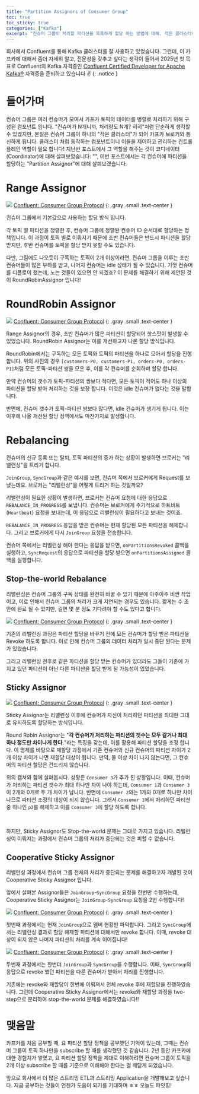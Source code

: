 ```yaml
---
title: "Partition Assignors of Consumer Group"
toc: true
toc_sticky: true
categories: ["Kafka"]
excerpt: "컨슈머 그룹이 처리할 파티션을 똑똑하게 할당 하는 방법에 대해. 작은 클러스터처럼 동작하는 컨슈머 그룹을 어떻게 제어할 수 있을까?"
---
```


회사에서 Confluent를 통해 Kafka 클러스터를 잘 사용하고 있었습니다. 그런데, 이 카프카에 대해서 좀더 자세히 알고, 전문성을 갖추고 싶다는 생각이 들어서 2025년 첫 목표로 Confluent의 Kafka 자격증인 [Confluent Certified Developer for Apache Kafka®](https://training.confluent.io/examdetail/confluent-dev) 자격증을 준비하고 있습니다 ✌️
{: .notice }

# 들어가며

컨슈머 그룹은 여러 컨슈머가 모여서 카프카 토픽의 데이터를 병렬로 처리하기 위해 구성된 컴포넌트 입니다. "컨슈머가 N개니까, 처리량도 N개? 히히"처럼 단순하게 생각할 수 있겠지만, 본질은 컨슈머 그룹이 하나의 "작은 클러스터"가 되어 카프카 브로커와 통신하게 됩니다. 클러스터 처럼 동작하는 컴포넌트이니 이들을 제어하고 관리하는 컨트롤 플레인 역할이 필요 합니다! 지난번 포스트에서 그 역할을 해주는 것이 코디네이터(Coordinator)에 대해 살펴보았습니다: "", 이번 포스트에서는 각 컨슈머에 파티션을 할당하는 "Partition Assignor"에 대해 살펴보겠습니다.

# Range Assignor

![](/images/development/kafka/partition-assignor-1.png)
[Confluent: Consumer Group Protocol](https://developer.confluent.io/courses/architecture/consumer-group-protocol/)
{: .gray .small .text-center }

컨슈머 그룹에서 기본값으로 사용하는 할당 방식 입니다.

각 토픽 별 파티션을 정렬한 후, 컨슈머 그룹에 정렬된 컨슈머 ID 순서대로 할당하는 정책입니다. 이 과정이 토픽 별로 이뤄지기 때문에 초반 컨슈머들은 반드시 파티션을 할당 받지만, 후반 컨슈머를 토픽을 할당 받지 못할 수도 있습니다.

다만, 그림에도 나오듯이 구독하는 토픽이 2개 이상이라면, 컨슈머 그룹을 이루는 초반 컨슈머들이 많은 부하를 받고, 나머지 컨슈머는 idle 상태가 될 수 있습니다. 기껏 컨슈머를 디플로이 했는데, 노는 것들이 있으면 안 되겠죠? 이 문제를 해결하기 위해 제안된 것이 RoundRobinAssignor 입니다!

# RoundRobin Assignor

![](/images/development/kafka/partition-assignor-2.png)
[Confluent: Consumer Group Protocol](https://developer.confluent.io/courses/architecture/consumer-group-protocol/)
{: .gray .small .text-center }

Range Assignor의 경우, 초반 컨슈머가 많은 파티션이 할당되어 핫스팟이 발생할 수 있었습니다. RoundRobin Assignor는 이를 개선하고자 나온 할당 방식입니다.

RoundRobin에서는 구독하는 모든 토픽와 토픽의 파티션을 하나로 모아서 할당을 진행합니다. 위의 사진의 경우 `[customers-P0, customers-P1, orders-P0, orders-P1]`처럼 모든 토픽-파티션 쌍을 모은 후, 이를 각 컨슈머를 순회하며 할당 합니다.

만약 컨슈머의 갯수가 토픽-파티션의 쌍보다 적다면, 모든 토픽이 적어도 하나 이상의 파티션을 할당 받아 처리하는 것을 보장 합니다. 이것은 idle 컨슈머가 없다는 것을 말합니다.

반면에, 컨슈머 갯수가 토픽-파티션 쌍보다 많다면, idle 컨슈머가 생기게 됩니다. 이는 이후에 나올 개선된 할당 정책에서도 마찬가지로 발생합니다.

# Rebalancing

컨슈머의 신규 등록 또는 탈퇴, 토픽 파티션의 증가 하는 상황이 발생하면 브로커는 "리밸런싱"을 트리거 합니다.

`JoinGroup`, `SyncGroup`과 같은 예시를 보면, 컨슈머 쪽에서 브로커에게 Request를 보냈는데요. 브로커는 "리밸런싱"을 어떻게 트리거 하는 것일까요?

리밸런싱이 필요한 상황이 발생하면, 브로커는 컨슈머 요청에 대한 응답으로 `REBALANCE_IN_PROGRESS`를 보냅니다. 컨슈머는 브로커에게 주기적으로 하트비트(`Heartbeat`) 요청을 보내는데, 이 응답으로 리밸런싱이 필요하다고 보내는 것이죠.

`REBALANCE_IN_PROGRESS` 응답을 받은 컨슈머는 현재 할당된 모든 파티션을 해제합니다. 그리고 브로커에게 다시 `JoinGroup` 요청을 전송합니다.

컨슈머 쪽에서는 리밸런싱 해야 한다는 응답을 받으면, `onPartitionsRevoked` 콜백을 실행하고, `SyncRequest`의 응답으로 파티션을 할당 받으면 `onPartitionsAssigned` 콜백을 실행합니다.

## Stop-the-world Rebalance

리밸런싱은 컨슈머 그룹의 구독 상태를 완전히 바꿀 수 있기 때문에 아주아주 비싼 작업이고, 이로 인해서 컨슈머 그룹의 처리가 크게 지연되는 경우도 있습니다. 짧게는 수 초 안에 완료 될 수 있지만, 길면 몇 분 정도 기다려야 할 수도 있다고 합니다.

![](/images/development/kafka/partition-assignor-3.png)
[Confluent: Consumer Group Protocol](https://developer.confluent.io/courses/architecture/consumer-group-protocol/)
{: .gray .small .text-center }

기존의 리밸런싱 과정은 파티션 할당을 바꾸기 전에 모든 컨슈머가 할당 받은 파티션을 Revoke 하도록 합니다. 이로 인해 컨슈머 그룹의 데이터 처리가 일시 중단 된다는 문제가 있었습니다.

그리고 리밸런싱 전후로 같은 파티션을 할당 받는 컨슈머가 있더라도 그들이 기존에 가지고 있던 파티션이 아닌 다른 파티션을 할당 받게 될 가능성이 있었습니다.

## Sticky Assignor

![](/images/development/kafka/partition-assignor-4.png)
[Confluent: Consumer Group Protocol](https://developer.confluent.io/courses/architecture/consumer-group-protocol/)
{: .gray .small .text-center }

Sticky Assignor는 리밸런싱 이후에 컨슈머가 자신이 처리하던 파티션을 최대한 그대로 유지하도록 할당하는 방식입니다.

Round Robin Assignor는 "**각 컨슈머가 처리하는 파티션의 갯수는 모두 같거나 최대 하나 정도만 차이나게 한다.**"라는 특징을 갖는데, 이를 활용해 파티션 할당을 조정 합니다. 이 명제를 바탕으로 재할당 과정에서 기존 컨슈머와 신규 컨슈머의 파티션 차이가 2개 이상 차이가 나면 재할당 대상이 됩니다. 만약, 둘 이상 차이 나지 않는다면, 그 컨슈머의 파티션 할당은 건드리지 않습니다.

위의 캡쳐와 함께 살펴봅시다. 상황은 `Consumer 3`가 추가 된 상황입니다. 이때, 컨슈머가 처리하는 파티션 갯수가 최대 하나만 차이 나야 하는데, `Consumer 1`과 `Consumer 3`이 2개와 0개로 두 개 차이가 납니다. 반면에 `Consumer 2`와는 1개와 0개로 하나만 차이 나므로 파티션 조정의 대상이 되지 않습니다. 그래서 `Consumer 1`에서 처리하던 파티션 중 하나인 `p2`를 해제하고 이를 `Consumer 3`에 할당 하도록 합니다.

<br/>

하지만, Sticky Assignor도 Stop-the-world 문제는 그대로 가지고 있습니다. 리밸런싱이 이뤄지는 과정에서 컨슈머 그룹의 처리가 중단되는 것은 피할 수 없습니다.

## Cooperative Sticky Assignor

리밸런싱 과정에서 컨슈머 그룹 전체의 처리가 중단되는 문제를 해결하고자 개발된 것이 Cooperative Sticky Assignor 입니다.

앞에서 살펴본 Assignor들은 `JoinGroup`-`SyncGroup` 요청을 한번만 수행하는데, Cooperative Sticky Assignor는 `JoinGroup`-`SyncGroup` 요청을 2번 수행합니다!

![](/images/development/kafka/partition-assignor-5.png)
[Confluent: Consumer Group Protocol](https://developer.confluent.io/courses/architecture/consumer-group-protocol/)
{: .gray .small .text-center }

첫번째 과정에서는 현재 `JoinGroup`으로 멤버 현황만 파악합니다. 그리고 `SyncGroup`에서는 리밸런싱 결과로 할당 해제할 파티션에 대해서만 revoke 합니다. 이때, revoke 대상이 되지 않은 나머지 파티션의 처리를 계속 이어집니다!

![](/images/development/kafka/partition-assignor-6.png)
[Confluent: Consumer Group Protocol](https://developer.confluent.io/courses/architecture/consumer-group-protocol/)
{: .gray .small .text-center }

두번재 과정에서는 한번더 `JoinGroup`과 `SyncGroup`을 수행합니다. 이때, `SyncGroup`의 응답으로 revoke 했던 파티션을 다른 컨슈머가 받아서 처리를 진행합니다.

기존에는 revoke와 재할당이 한번에 이뤄져서 전체 revoke 후에 재할당을 진행하였습니다. 그런데 Cooperative Sticky Assignor에서는 revoke와 재할당 과정을 two-step으로 분리하여 stop-the-world 문제를 해결하였습니다!!


# 맺음말

카프카를 처음 공부할 때, 요 파티션 할당 정책을 공부했던 기억이 있는데, 그때는 컨슈머 그룹이 토픽 하나만을 subscribe 할 때를 생각했던 것 같습니다. 2년 동안 카프카에 대한 경험치가 쌓였고, 요 파티션 할당 정책을 제대로 이해하려면 컨슈머 그룹이 토픽을 2개 이상 subscribe 할 때를 기준으로 이해해야 한다는 걸 깨닫게 되었습니다.

앞으로 회사에서 더 많은 스트리밍 ETL과 스트리밍 Application을 개발해보고 싶습니다. 지금 공부하는 것들이 언젠가 도움이 되기를 기대하며 ㅎㅎ 오늘도 파잇힝!
